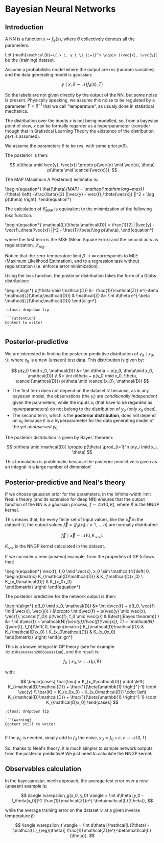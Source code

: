 # Bayesian Neural Networks

## Introduction

A NN is a function $x \mapsto f_\theta(x)$, where $\theta$ collectively denotes all the parameters.

Let {math}`\mathcal{D}=\{ x_i, y_i \}_{i=1}^n \equiv (\vec{x}, \vec{y})` be the (training) dataset.

Assume a probabilistic model where the output are rvs (random variables) and the data generating model is gaussian:

$$
y \mid x, \theta \sim \mathcal{N}(f_\theta(x), T)
$$

So the labels are not given directly by the output of the NN, but some noise is present. Physically speaking, we assume this noise to be regulated
by a parameter $T=\beta^{-1}$ that we call "temperature", as usualy done in statistical mechanics.

The distribution over the inputs $x$ is not being modelled, so, from a bayesian point of view, $x$ can be formally regarder as a hyperparameter (consider though that in Statistical Learning Theory the existence of the distribution $p(x)$ is assumed).

We assume the parameters $\theta$ to be rvs, with some prior $p(\theta)$.

The posterior is then:

$$
p(\theta \mid \vec{y}, \vec{x}) \propto p(\vec{y} \mid \vec{x}, \theta) p(\theta \mid \cancel{\vec{x}}).
$$

The MAP (Maximum A Posteriori) estimator is:

\begin{equation*}
\hat{\theta}_{MAP} = \mathop{\mathrm{arg~max}}_{\theta} \left\{ -\frac{\beta}{2} ||\vec{y} - \vec{f}_\theta(\vec{x}) ||^2 + \log p(\theta) \right\}.
\end{equation*}

The calculation of $\hat{\theta}_{MAP}$ is equivalent to the minimization of the following loss function:

\begin{equation*}
\mathcal{L}(\theta;\mathcal{D}) = \frac{1}{2} ||\vec{y} - \vec{f}_\theta(\vec{x}) ||^2 - \frac{1}{\beta}\log p(\theta),
\end{equation*}

where the first term is the MSE (Mean Square Error) and the second acts as regularization, $\mathcal{L}_{reg}$.

Notice that the zero-temperature limit $\beta \to \infty$ corresponds to MLE (Maximum Likelihood Estimation), and to a regression task without regularization (i.e. enforce error minimization).

Using the loss function, the posterior distribution takes the form of a Gibbs distribution:

\begin{align*}
p(\theta \mid \mathcal{D}) &= \frac{1}{\mathcal{Z}} e^{-\beta \mathcal{L}(\theta;\mathcal{D})} & \mathcal{Z} &= \int d\theta e^{-\beta \mathcal{L}(\theta;\mathcal{D})}
\end{align*}

````{admonition} Information-theoretic interpretation of the Gibbs distribution
:class: dropdown tip

```{attention}
Content to write!
```

````

## Posterior-predictive

We are interested in finding the posterior predictive distribution of $y_0 \mid x_0, \mathcal{D}$, where $x_0$ is a new (unseen) test data.
This distribution is given by:

$$
p(y_0 \mid x_0, \mathcal{D}) &= \int d\theta ~ p(y_0, \theta\mid x_0, \mathcal{D}) \\
                         &= \int d\theta ~ p(y_0 \mid x_0, \theta, \cancel{\mathcal{D}}) p(\theta \mid \cancel{x_0}, \mathcal{D})
$$

- The first term does not depend on the dataset $\mathcal{D}$ because, as in any bayesian model, the observations (the $y_i$) are _conditionally independent_ given the parameters, while the inputs $x_i$ (that have to be regarded as hyperparameters) do not belong to the distribution of $y_0$ (only $x_0$ does).
- The second term, which is the **posterior distribution**, does not depend on $x_0$ because it is a hyperparameter for the data generating model of the yet _unobserved_ $y_0$.

The posterior distribution is given by Bayes' theorem:

$$
p(\theta \mid \mathcal{D}) \propto p(\theta) \prod_{i=1}^n p(y_i \mid x_i, \theta)
$$

This formulation is problematic because the posterior predictive is given as an integral in a large number of dimension!

## Posterior-predictive and Neal's theory

If we choose gaussian prior for the parameters, in the infinite-width limit Neal's theory (and its extension for deep NN) ensures that the output function of the NN is a gaussian process, $f \sim \mathcal{GP}(0, K)$, where $K$ is the NNGP kernel.

This means that, for every finite set of input values, like the $\vec{x}$ in the dataset $\mathcal{D}$, the output values $\vec{f} = [ f_\theta(x_i); i=1,\dots,n ]$ are normally distributed:

$$
\vec{f} \mid \vec{x} \sim \mathcal{N}(0, K_{\mathcal{D}\mathcal{D}}).
$$

$K_{\mathcal{D}\mathcal{D}}$ is the NNGP kernel calculated in the dataset.

If we consider a new (unseen) example, from the properties of GP follows that:

\begin{equation*}
\vec{f}, f_0 \mid \vec{x}, x_0 \sim \mathcal{N}\left( 0, 
    \begin{bmatrix} 
        K_{\mathcal{D}\mathcal{D}} & K_{\mathcal{D}x_0} \\
        K_{x_0\mathcal{D}} & K_{x_0x_0}    
    \end{bmatrix}
\right)
\end{equation*}

The posterior predictive for the network output is then:

\begin{align*}
p(f_0 \mid x_0, \mathcal{D}) &= \int d\vec{f} ~ p(f_0, \vec{f} \mid \vec{x}, \vec{y}) \\
&\propto \int d\vec{f} ~ p(\vec{y} \mid \vec{x}, \vec{f}, \cancel{f_0}) p(\vec{f}, f_0 \mid \vec{x}) & &\text{(Bayes theorem)} \\
&= \int d\vec{f} ~ \mathcal{N}_{\vec{y}}(\vec{f}(\vec{x}), T) ~ \mathcal{N}_{[\vec{f}, f_0]}\left( 0, 
    \begin{bmatrix} 
        K_{\mathcal{D}\mathcal{D}} & K_{\mathcal{D}x_0} \\
        K_{x_0\mathcal{D}} & K_{x_0x_0}    
    \end{bmatrix}
\right)
\end{align*}

This is a known integral in GP theory (see for example {cite}`Rasmussen2006Gaussian`), and the result is:

$$
f_0 \mid x_0, \mathcal{D} \sim \mathcal{N}(\bar{\mu}, \bar{K})
$$

with:

$$
\begin{cases}
\bar{\mu} = K_{x_0\mathcal{D}} \cdot \left( K_{\mathcal{D}\mathcal{D}} + \frac{1}{\beta}\mathbb{1} \right)^{-1} \cdot \vec{y} \\
\bar{K} = K_{x_0x_0} - K_{x_0\mathcal{D}} \cdot \left( K_{\mathcal{D}\mathcal{D}} + \frac{1}{\beta}\mathbb{1} \right)^{-1} \cdot K_{\mathcal{D}x_0}
\end{cases}
$$

````{admonition} Proof of the last result
:class: dropdown tip

```{warning}
Content still to write!
```

````

If the $y_0$ is needed, simply add to $f_0$ the noise, $y_0 = f_0 + \varepsilon$, $\varepsilon\sim\mathcal{N}(0,T)$.

So, thanks to Neal's theory, it is much simpler to sample network outputs from the posterior predictive! We just need to calculate the NNGP kernel.


## Observables calculation

In the bayesian/stat-mech approach, the average test error over a new (unseen) example is:

$$
\langle \varepsilon_g(x_0, y_0) \rangle = \int d\theta [y_0 - f_\theta(x_0)]^2 \frac{1}{\mathcal{Z}}e^{-\beta\mathcal{L}(\theta)}, 
$$

while the average training error on the dataset $\mathcal{D}$ at a given inverse temperature $\beta$:

$$
\langle \varepsilon_t \rangle = \int d\theta [\mathcal{L}(\theta) - \mathcal{L}_{reg}(\theta)] \frac{1}{\mathcal{Z}}e^{-\beta\mathcal{L}(\theta)}. 
$$